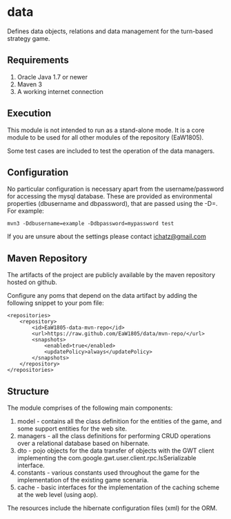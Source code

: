 data
====

Defines data objects, relations and data management for the turn-based strategy game. 

## Requirements

1. Oracle Java 1.7 or newer
2. Maven 3
3. A working internet connection

## Execution

This module is not intended to run as a stand-alone mode. It is a core module to be used for all other modules of the repository (EaW1805).

Some test cases are included to test the operation of the data managers.

## Configuration

No particular configuration is necessary apart from the username/password for accessing the mysql database.
These are provided as environmental properties (dbusername and dbpassword), that are passed using the -D<property>=<value>.
For example:

```
mvn3 -Ddbusername=example -Ddbpassword=mypassword test
```

If you are unsure about the settings please contact ichatz@gmail.com

## Maven Repository

The artifacts of the project are publicly available by the maven repository hosted on github.

Configure any poms that depend on the data artifact by adding the following snippet to your pom file:

```
<repositories>
    <repository>
        <id>EaW1805-data-mvn-repo</id>
        <url>https://raw.github.com/EaW1805/data/mvn-repo/</url>
        <snapshots>
            <enabled>true</enabled>
            <updatePolicy>always</updatePolicy>
        </snapshots>
    </repository>
</repositories>
```

## Structure

The module comprises of the following main components:

1. model - contains all the class definition for the entities of the game, and some support entities for the web site.
2. managers - all the class definitions for performing CRUD operations over a relational database based on hibernate.
3. dto - pojo objects for the data transfer of objects with the GWT client implementing the com.google.gwt.user.client.rpc.IsSerializable interface.
4. constants - various constants used throughout the game for the implementation of the existing game scenaria.
5. cache - basic interfaces for the implementation of the caching scheme at the web level (using aop).

The resources include the hibernate configuration files (xml) for the ORM.

